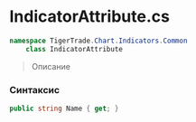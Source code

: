 
# IndicatorAttribute.cs
```csharp
namespace TigerTrade.Chart.Indicators.Common  
    class IndicatorAttribute
```

> Описание

### Синтаксис
```csharp
public string Name { get; }
```

